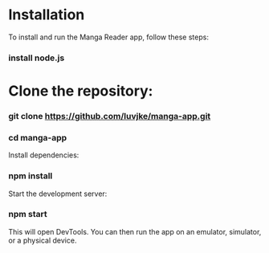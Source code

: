 # Installation
To install and run the Manga Reader app, follow these steps: 
### install node.js

# Clone the repository:

### git clone https://github.com/luvjke/manga-app.git

### cd manga-app
Install dependencies:

### npm install
Start the development server:

### npm start
This will open DevTools. You can then run the app on an emulator, simulator, or a physical device.

